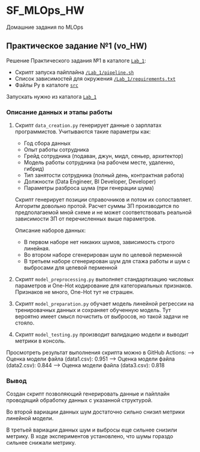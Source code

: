 # SF_MLOps_HW

Домашние задания по MLOps


## Практическое задание №1 (vo_HW)

Решение Практического задания №1 в каталоге [```Lab_1```](/Lab_1/):
* Скрипт запуска пайплайна [```/Lab_1/pipeline.sh```](/Lab_1/pipeline.sh)
* Список зависимостей для окружения [```/Lab_1/requirements.txt```](/Lab_1/requirements.txt)
* Файлы Py в каталоге [```src```](/Lab_1/src/)

Запускать нужно из каталога [```Lab_1```](/Lab_1/)


### Описание данных и этапы работы


1. Скрипт ```data_creation.py``` генерирует данные о зарплатах программистов. Учитываются такие параметры как:
    * Год сбора данных
    * Опыт работы сотрудника
    * Грейд сотрудника (подаван, джун, мидл, сеньер, архитектор)
    * Модель работы сотрудника (на рабочем месте, удаленно, гибрид)
    * Тип занятости сотрудника (полный день, контрактная работа)
    * Должности (Data Engineer, BI Developer, Developer)
    * Параметры разброса шума (при генерации шума)
    
    Скрипт генерирует позиции справочников и потом их сопоставляет. Алгоритм довольно протой. Расчет суммы ЗП производится по предполагаемой мной схеме и не может соответствовать реальной зависимости ЗП от перечисленных выше параметров.

    Описание наборов данных:
    * В первом наборе нет никаких шумов, зависимость строго линейная.
    * Во втором наборе сгенерирован шум по целевой перменной
    * В третьем наборе сгенерирован шум для стажа работы и шум с выбросами для целевой перменной

2. Скрипт ```model_preprocessing.py``` выполняет стандартизацию числовых параметров и One-Hot кодирование для категориальных признаков. Признаков не много, One-Hot тут не страшен.

3. Скрипт ```model_preparation.py``` обучает модель линейной регрессии на тренировачных данных и сохраняет обученную модель. Тут вероятно имеет смысл почистить от выбросов, но такой задачи не стояло. 

4. Скрипт ```model_testing.py``` производит валидацию модели и выводит метрики в консоль. 


Просмотреть результат выполнения скрипта можно в GitHub Actions:
--> Оценка модели файла (data1.csv):  0.951
--> Оценка модели файла (data2.csv):  0.844
--> Оценка модели файла (data3.csv):  0.818


### Вывод 

Создан скрипт позволяющий генерировать данные и пайплайн проводящий обработку данных с указанной структурой.

Во второй вариации данных шум достаточно сильно снизил метрики линейной модели.

В третьей вариации данных шум и выбросы еще сильнее снизили метрику. В ходе экспериментов установлено, что шумы гораздо сильнее снижали метрику. 